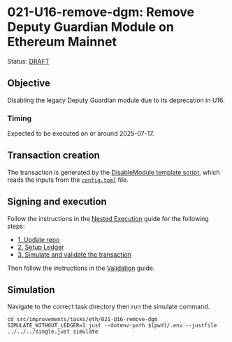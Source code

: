 # 021-U16-remove-dgm: Remove Deputy Guardian Module on Ethereum Mainnet

Status: [DRAFT]()

## Objective

Disabling the legacy Deputy Guardian module due to its deprecation in U16.

### Timing

Expected to be executed on or around 2025-07-17.

## Transaction creation

The transaction is generated by the [DisableModule template script](../../../template/DisableModule.sol),
which reads the inputs from the [`config.toml`](./config.toml) file.

## Signing and execution

Follow the instructions in the [Nested Execution](../../../NESTED.md) guide for the following steps:

- [1. Update repo](../../../NESTED.md#1-update-repo)
- [2. Setup Ledger](../../../NESTED.md#2-setup-ledger)
- [3. Simulate and validate the transaction](../../../NESTED.md#3-simulate-and-validate-the-transaction)

Then follow the instructions in the [Validation](./VALIDATION.md) guide.

## Simulation

Navigate to the correct task directory then run the simulate command.
```
cd src/improvements/tasks/eth/021-U16-remove-dgm
SIMULATE_WITHOUT_LEDGER=1 just --dotenv-path $(pwd)/.env --justfile ../../../single.just simulate 
```